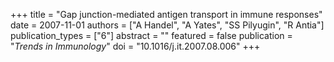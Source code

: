 +++
title = "Gap junction-mediated antigen transport in immune responses"
date = 2007-11-01
authors = ["A Handel", "A Yates", "SS Pilyugin", "R Antia"]
publication_types = ["6"]
abstract = ""
featured = false
publication = "*Trends in Immunology*"
doi = "10.1016/j.it.2007.08.006"
+++

